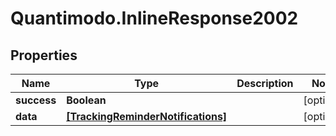 # Quantimodo.InlineResponse2002

## Properties
Name | Type | Description | Notes
------------ | ------------- | ------------- | -------------
**success** | **Boolean** |  | [optional] 
**data** | [**[TrackingReminderNotifications]**](TrackingReminderNotifications.md) |  | [optional] 


